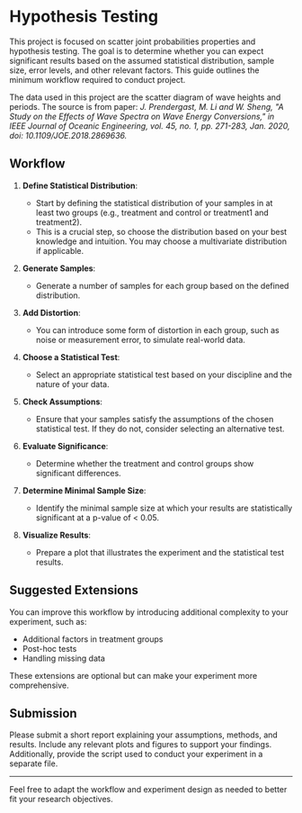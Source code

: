 # Hypothesis Testing

This project is focused on scatter joint probabilities properties and hypothesis testing. The goal is to determine whether you can expect significant results based on the assumed statistical distribution, sample size, error levels, and other relevant factors. This guide outlines the minimum workflow required to conduct project.

The data used in this project are the scatter diagram of wave heights and periods. The source is from paper: *J. Prendergast, M. Li and W. Sheng, "A Study on the Effects of Wave Spectra on Wave Energy Conversions," in IEEE Journal of Oceanic Engineering, vol. 45, no. 1, pp. 271-283, Jan. 2020, doi: 10.1109/JOE.2018.2869636.*

## Workflow

1. **Define Statistical Distribution**:
    - Start by defining the statistical distribution of your samples in at least two groups (e.g., treatment and control or treatment1 and treatment2).
    - This is a crucial step, so choose the distribution based on your best knowledge and intuition. You may choose a multivariate distribution if applicable.

2. **Generate Samples**:
    - Generate a number of samples for each group based on the defined distribution.

3. **Add Distortion**:
    - You can introduce some form of distortion in each group, such as noise or measurement error, to simulate real-world data.

4. **Choose a Statistical Test**:
    - Select an appropriate statistical test based on your discipline and the nature of your data.

5. **Check Assumptions**:
    - Ensure that your samples satisfy the assumptions of the chosen statistical test. If they do not, consider selecting an alternative test.

6. **Evaluate Significance**:
    - Determine whether the treatment and control groups show significant differences.

7. **Determine Minimal Sample Size**:
    - Identify the minimal sample size at which your results are statistically significant at a p-value of < 0.05.

8. **Visualize Results**:
    - Prepare a plot that illustrates the experiment and the statistical test results.

## Suggested Extensions

You can improve this workflow by introducing additional complexity to your experiment, such as:

- Additional factors in treatment groups
- Post-hoc tests
- Handling missing data

These extensions are optional but can make your experiment more comprehensive.

## Submission

Please submit a short report explaining your assumptions, methods, and results. Include any relevant plots and figures to support your findings. Additionally, provide the script used to conduct your experiment in a separate file.

---

Feel free to adapt the workflow and experiment design as needed to better fit your research objectives.

